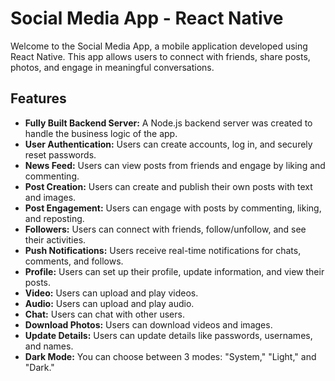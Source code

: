 # Social Media App - React Native

Welcome to the Social Media App, a mobile application developed using React Native. This app allows users to connect with friends, share posts, photos, and engage in meaningful conversations.

## Features

-   **Fully Built Backend Server:** A Node.js backend server was created to handle the business logic of the app.
-   **User Authentication:** Users can create accounts, log in, and securely reset passwords.
-   **News Feed:** Users can view posts from friends and engage by liking and commenting.
-   **Post Creation:** Users can create and publish their own posts with text and images.
-   **Post Engagement:** Users can engage with posts by commenting, liking, and reposting.
-   **Followers:** Users can connect with friends, follow/unfollow, and see their activities.
-   **Push Notifications:** Users receive real-time notifications for chats, comments, and follows.
-   **Profile:** Users can set up their profile, update information, and view their posts.
-   **Video:** Users can upload and play videos.
-   **Audio:** Users can upload and play audio.
-   **Chat:** Users can chat with other users.
-   **Download Photos:** Users can download videos and images.
-   **Update Details:** Users can update details like passwords, usernames, and names.
-   **Dark Mode:** You can choose between 3 modes: "System," "Light," and "Dark."
